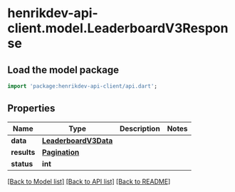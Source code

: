 # henrikdev-api-client.model.LeaderboardV3Response

## Load the model package
```dart
import 'package:henrikdev-api-client/api.dart';
```

## Properties
Name | Type | Description | Notes
------------ | ------------- | ------------- | -------------
**data** | [**LeaderboardV3Data**](LeaderboardV3Data.md) |  | 
**results** | [**Pagination**](Pagination.md) |  | 
**status** | **int** |  | 

[[Back to Model list]](../README.md#documentation-for-models) [[Back to API list]](../README.md#documentation-for-api-endpoints) [[Back to README]](../README.md)


